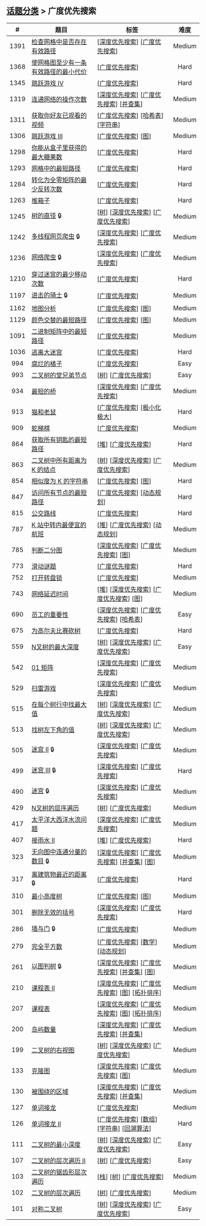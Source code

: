 <!--|This file generated by command(leetcode tag); DO NOT EDIT.            |-->
<!--+----------------------------------------------------------------------+-->
<!--|@author    openset <openset.wang@gmail.com>                           |-->
<!--|@link      https://github.com/openset                                 |-->
<!--|@home      https://github.com/openset/leetcode                        |-->
<!--+----------------------------------------------------------------------+-->

## [话题分类](../README.md) > 广度优先搜索

| # | 题目 | 标签 | 难度 |
| :-: | - | - | :-: |
| 1391 | [检查网格中是否存在有效路径](../../problems/check-if-there-is-a-valid-path-in-a-grid) | [[深度优先搜索](../depth-first-search/README.md)] [[广度优先搜索](../breadth-first-search/README.md)]  | Medium |
| 1368 | [使网格图至少有一条有效路径的最小代价](../../problems/minimum-cost-to-make-at-least-one-valid-path-in-a-grid) | [[广度优先搜索](../breadth-first-search/README.md)]  | Hard |
| 1345 | [跳跃游戏 IV](../../problems/jump-game-iv) | [[广度优先搜索](../breadth-first-search/README.md)]  | Hard |
| 1319 | [连通网络的操作次数](../../problems/number-of-operations-to-make-network-connected) | [[深度优先搜索](../depth-first-search/README.md)] [[广度优先搜索](../breadth-first-search/README.md)] [[并查集](../union-find/README.md)]  | Medium |
| 1311 | [获取你好友已观看的视频](../../problems/get-watched-videos-by-your-friends) | [[广度优先搜索](../breadth-first-search/README.md)] [[哈希表](../hash-table/README.md)] [[字符串](../string/README.md)]  | Medium |
| 1306 | [跳跃游戏 III](../../problems/jump-game-iii) | [[广度优先搜索](../breadth-first-search/README.md)] [[图](../graph/README.md)]  | Medium |
| 1298 | [你能从盒子里获得的最大糖果数](../../problems/maximum-candies-you-can-get-from-boxes) | [[广度优先搜索](../breadth-first-search/README.md)]  | Hard |
| 1293 | [网格中的最短路径](../../problems/shortest-path-in-a-grid-with-obstacles-elimination) | [[广度优先搜索](../breadth-first-search/README.md)]  | Hard |
| 1284 | [转化为全零矩阵的最少反转次数](../../problems/minimum-number-of-flips-to-convert-binary-matrix-to-zero-matrix) | [[广度优先搜索](../breadth-first-search/README.md)]  | Hard |
| 1263 | [推箱子](../../problems/minimum-moves-to-move-a-box-to-their-target-location) | [[广度优先搜索](../breadth-first-search/README.md)]  | Hard |
| 1245 | [树的直径](../../problems/tree-diameter) 🔒 | [[树](../tree/README.md)] [[深度优先搜索](../depth-first-search/README.md)] [[广度优先搜索](../breadth-first-search/README.md)]  | Medium |
| 1242 | [多线程网页爬虫](../../problems/web-crawler-multithreaded) 🔒 | [[深度优先搜索](../depth-first-search/README.md)] [[广度优先搜索](../breadth-first-search/README.md)]  | Medium |
| 1236 | [网络爬虫](../../problems/web-crawler) 🔒 | [[深度优先搜索](../depth-first-search/README.md)] [[广度优先搜索](../breadth-first-search/README.md)]  | Medium |
| 1210 | [穿过迷宫的最少移动次数](../../problems/minimum-moves-to-reach-target-with-rotations) | [[广度优先搜索](../breadth-first-search/README.md)]  | Hard |
| 1197 | [进击的骑士](../../problems/minimum-knight-moves) 🔒 | [[广度优先搜索](../breadth-first-search/README.md)]  | Medium |
| 1162 | [地图分析](../../problems/as-far-from-land-as-possible) | [[广度优先搜索](../breadth-first-search/README.md)] [[图](../graph/README.md)]  | Medium |
| 1129 | [颜色交替的最短路径](../../problems/shortest-path-with-alternating-colors) | [[广度优先搜索](../breadth-first-search/README.md)] [[图](../graph/README.md)]  | Medium |
| 1091 | [二进制矩阵中的最短路径](../../problems/shortest-path-in-binary-matrix) | [[广度优先搜索](../breadth-first-search/README.md)]  | Medium |
| 1036 | [逃离大迷宫](../../problems/escape-a-large-maze) | [[广度优先搜索](../breadth-first-search/README.md)]  | Hard |
| 994 | [腐烂的橘子](../../problems/rotting-oranges) | [[广度优先搜索](../breadth-first-search/README.md)]  | Easy |
| 993 | [二叉树的堂兄弟节点](../../problems/cousins-in-binary-tree) | [[树](../tree/README.md)] [[广度优先搜索](../breadth-first-search/README.md)]  | Easy |
| 934 | [最短的桥](../../problems/shortest-bridge) | [[深度优先搜索](../depth-first-search/README.md)] [[广度优先搜索](../breadth-first-search/README.md)]  | Medium |
| 913 | [猫和老鼠](../../problems/cat-and-mouse) | [[广度优先搜索](../breadth-first-search/README.md)] [[极小化极大](../minimax/README.md)]  | Hard |
| 909 | [蛇梯棋](../../problems/snakes-and-ladders) | [[广度优先搜索](../breadth-first-search/README.md)]  | Medium |
| 864 | [获取所有钥匙的最短路径](../../problems/shortest-path-to-get-all-keys) | [[堆](../heap/README.md)] [[广度优先搜索](../breadth-first-search/README.md)]  | Hard |
| 863 | [二叉树中所有距离为 K 的结点](../../problems/all-nodes-distance-k-in-binary-tree) | [[树](../tree/README.md)] [[深度优先搜索](../depth-first-search/README.md)] [[广度优先搜索](../breadth-first-search/README.md)]  | Medium |
| 854 | [相似度为 K 的字符串](../../problems/k-similar-strings) | [[广度优先搜索](../breadth-first-search/README.md)] [[图](../graph/README.md)]  | Hard |
| 847 | [访问所有节点的最短路径](../../problems/shortest-path-visiting-all-nodes) | [[广度优先搜索](../breadth-first-search/README.md)] [[动态规划](../dynamic-programming/README.md)]  | Hard |
| 815 | [公交路线](../../problems/bus-routes) | [[广度优先搜索](../breadth-first-search/README.md)]  | Hard |
| 787 | [K 站中转内最便宜的航班](../../problems/cheapest-flights-within-k-stops) | [[堆](../heap/README.md)] [[广度优先搜索](../breadth-first-search/README.md)] [[动态规划](../dynamic-programming/README.md)]  | Medium |
| 785 | [判断二分图](../../problems/is-graph-bipartite) | [[深度优先搜索](../depth-first-search/README.md)] [[广度优先搜索](../breadth-first-search/README.md)] [[图](../graph/README.md)]  | Medium |
| 773 | [滑动谜题](../../problems/sliding-puzzle) | [[广度优先搜索](../breadth-first-search/README.md)]  | Hard |
| 752 | [打开转盘锁](../../problems/open-the-lock) | [[广度优先搜索](../breadth-first-search/README.md)]  | Medium |
| 743 | [网络延迟时间](../../problems/network-delay-time) | [[堆](../heap/README.md)] [[深度优先搜索](../depth-first-search/README.md)] [[广度优先搜索](../breadth-first-search/README.md)] [[图](../graph/README.md)]  | Medium |
| 690 | [员工的重要性](../../problems/employee-importance) | [[深度优先搜索](../depth-first-search/README.md)] [[广度优先搜索](../breadth-first-search/README.md)] [[哈希表](../hash-table/README.md)]  | Easy |
| 675 | [为高尔夫比赛砍树](../../problems/cut-off-trees-for-golf-event) | [[广度优先搜索](../breadth-first-search/README.md)]  | Hard |
| 559 | [N叉树的最大深度](../../problems/maximum-depth-of-n-ary-tree) | [[树](../tree/README.md)] [[深度优先搜索](../depth-first-search/README.md)] [[广度优先搜索](../breadth-first-search/README.md)]  | Easy |
| 542 | [01 矩阵](../../problems/01-matrix) | [[深度优先搜索](../depth-first-search/README.md)] [[广度优先搜索](../breadth-first-search/README.md)]  | Medium |
| 529 | [扫雷游戏](../../problems/minesweeper) | [[深度优先搜索](../depth-first-search/README.md)] [[广度优先搜索](../breadth-first-search/README.md)]  | Medium |
| 515 | [在每个树行中找最大值](../../problems/find-largest-value-in-each-tree-row) | [[树](../tree/README.md)] [[深度优先搜索](../depth-first-search/README.md)] [[广度优先搜索](../breadth-first-search/README.md)]  | Medium |
| 513 | [找树左下角的值](../../problems/find-bottom-left-tree-value) | [[树](../tree/README.md)] [[深度优先搜索](../depth-first-search/README.md)] [[广度优先搜索](../breadth-first-search/README.md)]  | Medium |
| 505 | [迷宫 II](../../problems/the-maze-ii) 🔒 | [[深度优先搜索](../depth-first-search/README.md)] [[广度优先搜索](../breadth-first-search/README.md)]  | Medium |
| 499 | [迷宫 III](../../problems/the-maze-iii) 🔒 | [[深度优先搜索](../depth-first-search/README.md)] [[广度优先搜索](../breadth-first-search/README.md)]  | Hard |
| 490 | [迷宫](../../problems/the-maze) 🔒 | [[深度优先搜索](../depth-first-search/README.md)] [[广度优先搜索](../breadth-first-search/README.md)]  | Medium |
| 429 | [N叉树的层序遍历](../../problems/n-ary-tree-level-order-traversal) | [[树](../tree/README.md)] [[广度优先搜索](../breadth-first-search/README.md)]  | Medium |
| 417 | [太平洋大西洋水流问题](../../problems/pacific-atlantic-water-flow) | [[深度优先搜索](../depth-first-search/README.md)] [[广度优先搜索](../breadth-first-search/README.md)]  | Medium |
| 407 | [接雨水 II](../../problems/trapping-rain-water-ii) | [[堆](../heap/README.md)] [[广度优先搜索](../breadth-first-search/README.md)]  | Hard |
| 323 | [无向图中连通分量的数目](../../problems/number-of-connected-components-in-an-undirected-graph) 🔒 | [[深度优先搜索](../depth-first-search/README.md)] [[广度优先搜索](../breadth-first-search/README.md)] [[并查集](../union-find/README.md)] [[图](../graph/README.md)]  | Medium |
| 317 | [离建筑物最近的距离](../../problems/shortest-distance-from-all-buildings) 🔒 | [[广度优先搜索](../breadth-first-search/README.md)]  | Hard |
| 310 | [最小高度树](../../problems/minimum-height-trees) | [[广度优先搜索](../breadth-first-search/README.md)] [[图](../graph/README.md)]  | Medium |
| 301 | [删除无效的括号](../../problems/remove-invalid-parentheses) | [[深度优先搜索](../depth-first-search/README.md)] [[广度优先搜索](../breadth-first-search/README.md)]  | Hard |
| 286 | [墙与门](../../problems/walls-and-gates) 🔒 | [[广度优先搜索](../breadth-first-search/README.md)]  | Medium |
| 279 | [完全平方数](../../problems/perfect-squares) | [[广度优先搜索](../breadth-first-search/README.md)] [[数学](../math/README.md)] [[动态规划](../dynamic-programming/README.md)]  | Medium |
| 261 | [以图判树](../../problems/graph-valid-tree) 🔒 | [[深度优先搜索](../depth-first-search/README.md)] [[广度优先搜索](../breadth-first-search/README.md)] [[并查集](../union-find/README.md)] [[图](../graph/README.md)]  | Medium |
| 210 | [课程表 II](../../problems/course-schedule-ii) | [[深度优先搜索](../depth-first-search/README.md)] [[广度优先搜索](../breadth-first-search/README.md)] [[图](../graph/README.md)] [[拓扑排序](../topological-sort/README.md)]  | Medium |
| 207 | [课程表](../../problems/course-schedule) | [[深度优先搜索](../depth-first-search/README.md)] [[广度优先搜索](../breadth-first-search/README.md)] [[图](../graph/README.md)] [[拓扑排序](../topological-sort/README.md)]  | Medium |
| 200 | [岛屿数量](../../problems/number-of-islands) | [[深度优先搜索](../depth-first-search/README.md)] [[广度优先搜索](../breadth-first-search/README.md)] [[并查集](../union-find/README.md)]  | Medium |
| 199 | [二叉树的右视图](../../problems/binary-tree-right-side-view) | [[树](../tree/README.md)] [[深度优先搜索](../depth-first-search/README.md)] [[广度优先搜索](../breadth-first-search/README.md)]  | Medium |
| 133 | [克隆图](../../problems/clone-graph) | [[深度优先搜索](../depth-first-search/README.md)] [[广度优先搜索](../breadth-first-search/README.md)] [[图](../graph/README.md)]  | Medium |
| 130 | [被围绕的区域](../../problems/surrounded-regions) | [[深度优先搜索](../depth-first-search/README.md)] [[广度优先搜索](../breadth-first-search/README.md)] [[并查集](../union-find/README.md)]  | Medium |
| 127 | [单词接龙](../../problems/word-ladder) | [[广度优先搜索](../breadth-first-search/README.md)]  | Medium |
| 126 | [单词接龙 II](../../problems/word-ladder-ii) | [[广度优先搜索](../breadth-first-search/README.md)] [[数组](../array/README.md)] [[字符串](../string/README.md)] [[回溯算法](../backtracking/README.md)]  | Hard |
| 111 | [二叉树的最小深度](../../problems/minimum-depth-of-binary-tree) | [[树](../tree/README.md)] [[深度优先搜索](../depth-first-search/README.md)] [[广度优先搜索](../breadth-first-search/README.md)]  | Easy |
| 107 | [二叉树的层次遍历 II](../../problems/binary-tree-level-order-traversal-ii) | [[树](../tree/README.md)] [[广度优先搜索](../breadth-first-search/README.md)]  | Easy |
| 103 | [二叉树的锯齿形层次遍历](../../problems/binary-tree-zigzag-level-order-traversal) | [[栈](../stack/README.md)] [[树](../tree/README.md)] [[广度优先搜索](../breadth-first-search/README.md)]  | Medium |
| 102 | [二叉树的层次遍历](../../problems/binary-tree-level-order-traversal) | [[树](../tree/README.md)] [[广度优先搜索](../breadth-first-search/README.md)]  | Medium |
| 101 | [对称二叉树](../../problems/symmetric-tree) | [[树](../tree/README.md)] [[深度优先搜索](../depth-first-search/README.md)] [[广度优先搜索](../breadth-first-search/README.md)]  | Easy |
